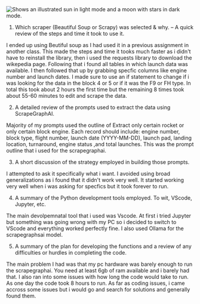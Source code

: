 <picture>
  <source media="(prefers-color-scheme: dark)" srcset="https://user-images.githubusercontent.com/25423296/163456776-7f95b81a-f1ed-45f7-b7ab-8fa810d529fa.png">
  <source media="(prefers-color-scheme: light)" srcset="https://user-images.githubusercontent.com/25423296/163456779-a8556205-d0a5-45e2-ac17-42d089e3c3f8.png">
  <img alt="Shows an illustrated sun in light mode and a moon with stars in dark mode." src="https://user-images.githubusercontent.com/25423296/163456779-a8556205-d0a5-45e2-ac17-42d089e3c3f8.png">
</picture>

1. Which scraper (Beautiful Soup or Scrapy) was selected & why.
– A quick review of the steps and time it took to use it.

I ended up using Beutiful soup as I had used it in a previous assignment in another class. This made the steps and time it tooks much faster as i didn't have to reinstall the library, then i used the requests library to download the wikepedia page. Following that i found all tables in which launch data was available. I then followed that up by grabbing specfic columns like engine number and launch dates. I made sure to use an if statement to change if i was looking for the data in the block 4 or 5 or if it was the F9 or FH type. In total this took about 2 hours the first time but the remaining 8 times took about 55-60 minutes to edit and scrape the data. 

2. A detailed review of the prompts used to extract the data using ScrapeGraphAI.

Majority of my prompts used the outline of Extract only certain rocket or only certain block engine. Each record should include: engine number, block type, flight number, launch date (YYYY-MM-DD), launch pad, landing location, turnaround, engine status ,and total launches. This was the prompt outline that i used for the scrapegraphai.

 3. A short discussion of the strategy employed in building those prompts.

I attempted to ask it specifically what i want. I avoided using broad generalizations as i found that it didn't work very well. It started working very well when i was asking for specfics but it took forever to run.

4. A summary of the Python development tools employed. To wit, VScode, Jupyter, etc.

The main devolpemnatal tool that i used was Vscode. At first i tried Jupyter but something was going wrong with my PC so i decided to switch to VScode and everything worked perfectly fine. I also used Ollama for the scrapegraphsai model. 

 
5. A summary of the plan for developing the functions and a review of any difficulties or
hurdles in completing the code.

The main problem I had was that my pc hardware was barely enough to run the scrapegraphai. You need at least 6gb of ram available and i barely had that. I also ran into some issues with how long the code would take to run. As one day the code took 8 hours to run. As far as coding issues, i came accross some issues but i would go and search for solutions and generally found them. 



<!--
**jjdwasif/jjdwasif** is a ✨ _special_ ✨ repository because its `README.md` (this file) appears on your GitHub profile.

Here are some ideas to get you started:

- 🔭 I’m currently working on ...
- 🌱 I’m currently learning ...
- 👯 I’m looking to collaborate on ...
- 🤔 I’m looking for help with ...
- 💬 Ask me about ...
- 📫 How to reach me: ...
- 😄 Pronouns: ...
- ⚡ Fun fact: ...
-->
